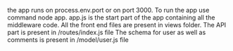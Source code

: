 
the app runs on process.env.port or on port 3000.
To run the app use  command node app.
app.js is the start part of the app containing all the middleware code.
All the front end files are present in views folder.
The API part is present in /routes/index.js file
The schema for user as well as comments is present in /model/user.js file
